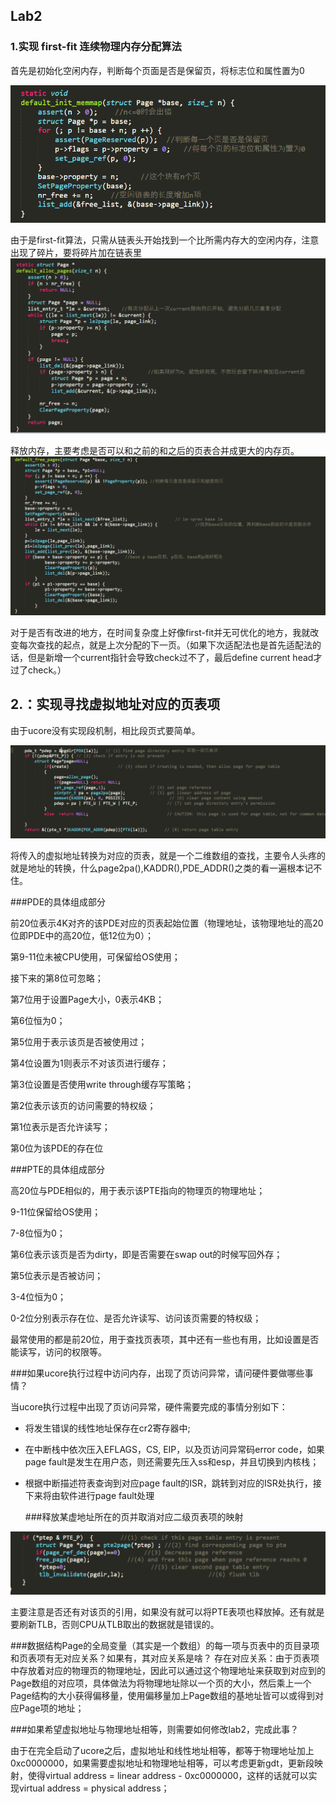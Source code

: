 ##                                     Lab2

### 1.实现 first-fit 连续物理内存分配算法

首先是初始化空闲内存，判断每个页面是否是保留页，将标志位和属性置为0

![](init.png)

由于是first-fit算法，只需从链表头开始找到一个比所需内存大的空闲内存，注意出现了碎片，要将碎片加在链表里![](alloc.png)

释放内存，主要考虑是否可以和之前的和之后的页表合并成更大的内存页。![](free.png)

对于是否有改进的地方，在时间复杂度上好像first-fit并无可优化的地方，我就改变每次查找的起点，就是上次分配的下一页。（如果下次适配法也是首先适配法的话，但是新增一个current指针会导致check过不了，最后define current head才过了check。）

## 2.：实现寻找虚拟地址对应的页表项

由于ucore没有实现段机制，相比段页式要简单。

![](get_pte.png)

将传入的虚拟地址转换为对应的页表，就是一个二维数组的查找，主要令人头疼的就是地址的转换，什么page2pa(),KADDR(),PDE_ADDR()之类的看一遍根本记不住。

###PDE的具体组成部分

前20位表示4K对齐的该PDE对应的页表起始位置（物理地址，该物理地址的高20位即PDE中的高20位，低12位为0）；

第9-11位未被CPU使用，可保留给OS使用；

接下来的第8位可忽略；

第7位用于设置Page大小，0表示4KB；

第6位恒为0；

第5位用于表示该页是否被使用过；

第4位设置为1则表示不对该页进行缓存；

第3位设置是否使用write through缓存写策略；

第2位表示该页的访问需要的特权级；

第1位表示是否允许读写；

第0位为该PDE的存在位

###PTE的具体组成部分

高20位与PDE相似的，用于表示该PTE指向的物理页的物理地址；

9-11位保留给OS使用；

7-8位恒为0；

第6位表示该页是否为dirty，即是否需要在swap out的时候写回外存；

第5位表示是否被访问；

3-4位恒为0；

0-2位分别表示存在位、是否允许读写、访问该页需要的特权级；

最常使用的都是前20位，用于查找页表项，其中还有一些也有用，比如设置是否能读写，访问的权限等。

###如果ucore执行过程中访问内存，出现了页访问异常，请问硬件要做哪些事情？

当ucore执行过程中出现了页访问异常，硬件需要完成的事情分别如下：
   - 将发生错误的线性地址保存在cr2寄存器中;

   - 在中断栈中依次压入EFLAGS，CS, EIP，以及页访问异常码error code，如果page fault是发生在用户态，则还需要先压入ss和esp，并且切换到内核栈；

   - 根据中断描述符表查询到对应page fault的ISR，跳转到对应的ISR处执行，接下来将由软件进行page fault处理

     

     ###释放某虚地址所在的页并取消对应二级页表项的映射

![](remove_pte.png)

主要注意是否还有对该页的引用，如果没有就可以将PTE表项也释放掉。还有就是要刷新TLB，否则CPU从TLB取出的数据就是错误的。

###数据结构Page的全局变量（其实是一个数组）的每一项与页表中的页目录项和页表项有无对应关系？如果有，其对应关系是啥？
存在对应关系：由于页表项中存放着对应的物理页的物理地址，因此可以通过这个物理地址来获取到对应到的Page数组的对应项，具体做法为将物理地址除以一个页的大小，然后乘上一个Page结构的大小获得偏移量，使用偏移量加上Page数组的基地址皆可以或得到对应Page项的地址；

###如果希望虚拟地址与物理地址相等，则需要如何修改lab2，完成此事？

由于在完全启动了ucore之后，虚拟地址和线性地址相等，都等于物理地址加上0xc0000000，如果需要虚拟地址和物理地址相等，可以考虑更新gdt，更新段映射，使得virtual address = linear address - 0xc0000000，这样的话就可以实现virtual address = physical address；
